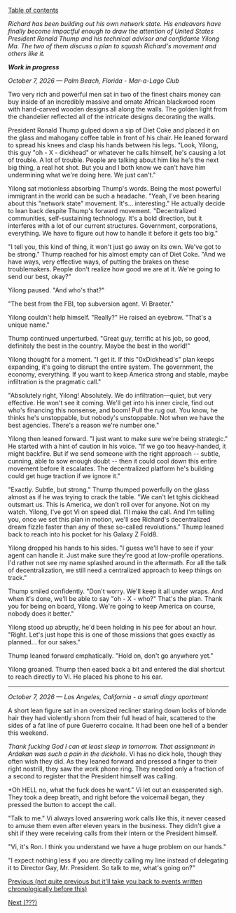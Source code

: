 [Table of contents](./README.md#table-of-contents)

*Richard has been building out his own network state. His endeavors have finally become impactful enough to draw the attention of United States President Ronald Thump and his technical advisor and confidante Yilong Ma. The two of them discuss a plan to squash Richard's movement and others like it.*

***Work in progress***

*October 7, 2026 — Palm Beach, Florida - Mar-a-Lago Club*

Two very rich and powerful men sat in two of the finest chairs money can buy inside of an incredibly massive and ornate African blackwood room with hand-carved wooden designs all along the walls. The golden light from the chandelier reflected all of the intricate designs decorating the walls.

President Ronald Thump gulped down a sip of Diet Coke and placed it on the glass and mahogany coffee table in front of his chair. He leaned forward to spread his knees and clasp his hands between his legs. "Look, Yilong, this guy \"oh - X - dickhead\" or whatever he calls himself, he's causing a lot of trouble. A lot of trouble. People are talking about him like he's the next big thing, a real hot shot. But you and I both know we can't have him undermining what we're doing here. We just can't."

Yilong sat motionless absorbing Thump's words. Being the most powerful immigrant in the world can be such a headache. "Yeah, I've been hearing about this "network state" movement. It's... interesting." He actually decide to lean back despite Thump's forward movement. "Decentralized communities, self-sustaining technology. It's a bold direction, but it interferes with a lot of our current structures. Government, corporations, everything. We have to figure out how to handle it before it gets too big."

"I tell you, this kind of thing, it won't just go away on its own. We've got to be strong." Thump reached for his almost empty can of Diet Coke. "And we have ways, very effective ways, of putting the brakes on these troublemakers. People don't realize how good we are at it. We're going to send our best, okay?"

Yilong paused. "And who's that?"

"The best from the FBI, top subversion agent. Vi Braeter." 

Yilong couldn't help himself. "Really?" He raised an eyebrow. "That's a unique name."

Thump continued unperturbed. "Great guy, terrific at his job, so good, definitely the best in the country. Maybe the best in the world!"

Yilong thought for a moment. "I get it. If this \"0xDickhead's\" plan keeps expanding, it's going to disrupt the entire system. The government, the economy, everything. If you want to keep America strong and stable, maybe infiltration is the pragmatic call."

"Absolutely right, Yilong! Absolutely. We do infiltration—quiet, but very effective. He won't see it coming. We'll get into his inner circle, find out who's financing this nonsense, and boom! Pull the rug out. You know, he thinks he's unstoppable, but nobody's unstoppable. Not when we have the best agencies. There's a reason we're number one."

Yilong then leaned forward. "I just want to make sure we're being strategic." He started with a hint of caution in his voice. "If we go too heavy-handed, it might backfire. But if we send someone with the right approach -- subtle, cunning, able to sow enough doubt -- then it could cool down this entire movement before it escalates. The decentralized platform he's building could get huge traction if we ignore it."

"Exactly. Subtle, but strong." Thump thumped powerfully on the glass almost as if he was trying to crack the table. "We can't let tghis dickhead outsmart us. This is America, we don't roll over for anyone. Not on my watch. Yilong, I've got Vi on speed dial. I'll make the call. And I'm telling you, once we set this plan in motion, we'll see Richard's decentralized dream fizzle faster than any of these so-called revolutions." Thump leaned back to reach into his pocket for his Galaxy Z Fold8.

Yilong dropped his hands to his sides. "I guess we'll have to see if your agent can handle it. Just make sure they're good at low-profile operations. I'd rather not see my name splashed around in the aftermath. For all the talk of decentralization, we still need a centralized approach to keep things on track."

Thump smiled confidently. "Don't worry. We'll keep it all under wraps. And when it's done, we'll be able to say \"oh - X - who?\" That's the plan. Thank you for being on board, Yilong. We're going to keep America on course, nobody does it better."

Yilong stood up abruptly, he'd been holding in his pee for about an hour. "Right. Let's just hope this is one of those missions that goes exactly as planned... for our sakes."

Thump leaned forward emphatically. "Hold on, don't go anywhere yet." 

Yilong groaned. Thump then eased back a bit and entered the dial shortcut to reach directly to Vi. He placed his phone to his ear.

<hr />

*October 7, 2026 — Los Angeles, California - a small dingy apartment*

A short lean figure sat in an oversized recliner staring down locks of blonde hair they had violently shorn from their full head of hair, scattered to the sides of a fat line of pure Guererro cocaine. It had been one hell of a bender this weekend. 

*Thank fucking God I can at least sleep in tomorrow. That assignment in Ardakan was such a pain in the dickhole.* Vi has no dick hole, though they often wish they did. As they leaned forward and pressed a finger to their right nostrill, they saw the work phone ring. They needed only a fraction of a second to register that the President himself was calling. 

*Oh HELL no, what the fuck does he want." Vi let out an exasperated sigh. They took a deep breath, and right before the voicemail began, they pressed the button to accept the call.

"Talk to me." Vi always loved answering work calls like this, it never ceased to amuse them even after eleven years in the business. They didn't give a shit if they were receiving calls from their intern or the President himself.

"Vi, it's Ron. I think you understand we have a huge problem on our hands."

"I expect nothing less if you are directly calling my line instead of delegating it to Director Gay, Mr. President. So talk to me, what's going on?"

[Previous (not quite previous but it'll take you back to events written chronologically before this)](./??.collaboration.md)

[Next (???)](https://www.youtube.com/watch?v=xQ8PFmtnn0Q)
